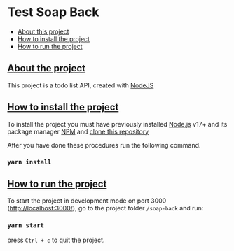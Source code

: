 # Test Soap Back <a name="list"/>

- [About this project](#about)
- [How to install the project](#installation)
- [How to run the project](#exec)

## [About the project <a name="about"/>](#list)

This project is a todo list API, created with [NodeJS](https://nodejs.org/en)

## [How to install the project <a name="installation"/>](#list)

To install the project you must have previously installed [Node.js](https://nodejs.org/en/) v17+ and its package manager [NPM](https://nodejs.org/en/) and [clone this repository](https://github.com/gutembergsa/soap-back)

After you have done these procedures run the following command.

### `yarn install`

## [How to run the project <a name="exec"/>](#list)

To start the project in development mode on port 3000 ([http://localhost:3000/](http://localhost:3000/)), go to the project folder `/soap-back` and run:

### `yarn start`

press `Ctrl + c` to quit the project.
